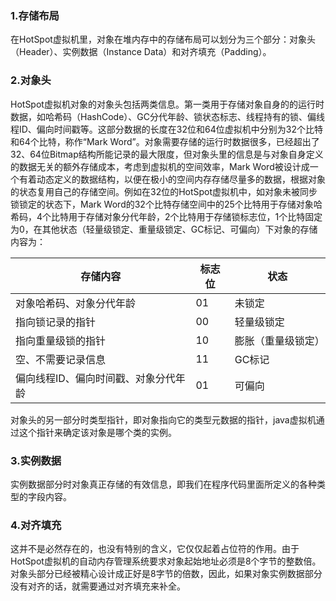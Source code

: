 ### 1.存储布局

  在HotSpot虚拟机里，对象在堆内存中的存储布局可以划分为三个部分：对象头（Header）、实例数据（Instance Data）和对齐填充（Padding）。

### 2.对象头

  HotSpot虚拟机对象的对象头包括两类信息。第一类用于存储对象自身的的运行时数据，如哈希码（HashCode）、GC分代年龄、锁状态标志、线程持有的锁、偏线程ID、偏向时间戳等。这部分数据的长度在32位和64位虚拟机中分别为32个比特和64个比特，称作“Mark Word”。对象需要存储的运行时数据很多，已经超出了32、64位Bitmap结构所能记录的最大限度，但对象头里的信息是与对象自身定义的数据无关的额外存储成本，考虑到虚拟机的空间效率，Mark Word被设计成一个有着动态定义的数据结构，以便在极小的空间内存存储尽量多的数据，根据对象的状态复用自己的存储空间。例如在32位的HotSpot虚拟机中，如对象未被同步锁锁定的状态下，Mark Word的32个比特存储空间中的25个比特用于存储对象哈希码，4个比特用于存储对象分代年龄，2个比特用于存储锁标志位，1个比特固定为0，在其他状态（轻量级锁定、重量级锁定、GC标记、可偏向）下对象的存储内容为：

| 存储内容                             | 标志位 | 状态               |
| ------------------------------------ | ------ | ------------------ |
| 对象哈希码、对象分代年龄             | 01     | 未锁定             |
| 指向锁记录的指针                     | 00     | 轻量级锁定         |
| 指向重量级锁的指针                   | 10     | 膨胀（重量级锁定） |
| 空、不需要记录信息                   | 11     | GC标记             |
| 偏向线程ID、偏向时间戳、对象分代年龄 | 01     | 可偏向             |

  对象头的另一部分时类型指针，即对象指向它的类型元数据的指针，java虚拟机通过这个指针来确定该对象是哪个类的实例。

### 3.实例数据

  实例数据部分时对象真正存储的有效信息，即我们在程序代码里面所定义的各种类型的字段内容。

### 4.对齐填充

  这并不是必然存在的，也没有特别的含义，它仅仅起着占位符的作用。由于HotSpot虚拟机的自动内存管理系统要求对象起始地址必须是8个字节的整数倍。对象头部分已经被精心设计成正好是8字节的倍数，因此，如果对象实例数据部分没有对齐的话，就需要通过对齐填充来补全。